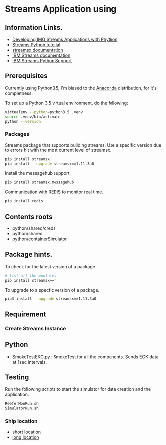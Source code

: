 # Streams Application using 

## Information Links.
 - [Developing IMG Streams Applications with Phython](http://ibmstreams.github.io/streamsx.documentation/docs/python/1.6/python-appapi-devguide/index.html)
-  [Streams Python tutorial](https://developer.ibm.com/courses/all/streaming-analytics-basics-python-developers/)  
 - [streamsx documentation](https://pypi.org/search/?q=streamsx)
 - [IBM Streams documentation](http://ibmstreams.github.io/streamsx.documentation/) 
 - [IBM Streams Python Support](https://streamsxtopology.readthedocs.io/en/latest/index.html)


## Prerequisites

Currently using Python3.5, I'm biased to the [Anaconda](https://www.anaconda.com/) distribution, for it's completness.

To set up a Python 3.5 virtual environment, do the following:
```bash
virtualenv --python=python3.5 .venv
source .venv/bin/activate
python --version
```
 
 
 
### Packages   

Streams package that supports building streams.  Use a specific version due to errors 
hit with the most current level of streamsx. 
```bash
pip install streamsx
pip install --upgrade streamsx==1.11.3a0
```
Install the messagehub support
```bash
pip install streamsx.messagehub
```
Communication with REDIS to monitor real time.
```bash
pip install redis 
```
## Contents roots
 - python/shared/creds
 - python/shared
 - python/containerSimulator
 

## Package hints.
To check for the latest version of a package. 
```bash
# list all the modlules.
pip install streamsx==*
```

To upgrade to a specfic version of a package. 
```bash
pip3 install --upgrade streamsx==1.11.3a0
```


## Requirement


### Create Streams Instance

## Python
- SmokeTestEKG.py : SmokeTest for all the components. Sends EGK data at 1sec intervals. 
 
## Testing 
Run the following scripts to start the simulator for data creation and the application.
```bash
ReeferMonRun.sh
SimulatorRun.sh
```

   

### Ship location
- [short location ](https://www.navcen.uscg.gov/?pageName=AISMessagesA)
- [long location ](https://www.navcen.uscg.gov/?pageName=AISMessage27)


### 
